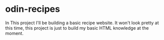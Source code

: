 # odin-recipes
In This project I'll be building a basic recipe website. It won't look pretty at this time, this project is just to build my basic HTML knowledge at the moment.
